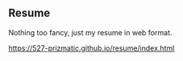 ## Resume

Nothing too fancy, just my resume in web format.

https://527-prizmatic.github.io/resume/index.html
